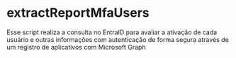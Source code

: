 # extractReportMfaUsers
Esse script realiza a consulta no EntraID para avaliar a ativação de cada usuário e outras informações com autenticação de forma segura através de um registro de aplicativos com Microsoft Graph
